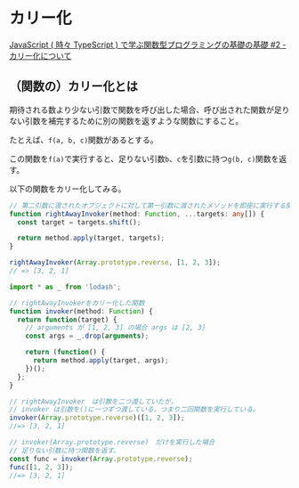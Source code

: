 # カリー化

[JavaScript ( 時々 TypeScript ) で学ぶ関数型プログラミングの基礎の基礎 #2 - カリー化について](https://tech.recruit-mp.co.jp/front-end/post-15885/)

## （関数の）カリー化とは

期待される数より少ない引数で関数を呼び出した場合、呼び出された関数が足りない引数を補完するために別の関数を返すような関数にすること。

たとえば、`f(a, b, c)`関数があるとする。

この関数を`f(a)`で実行すると、足りない引数`b`、`c`を引数に持つ`g(b, c)`関数を返す。

以下の関数をカリー化してみる。

```ts
// 第二引数に渡されたオブジェクトに対して第一引数に渡されたメソッドを即座に実行する関数
function rightAwayInvoker(method: Function, ...targets: any[]) {
  const target = targets.shift();

  return method.apply(target, targets);
}

rightAwayInvoker(Array.prototype.reverse, [1, 2, 3]);
// => [3, 2, 1]
```

```ts
import * as _ from 'lodash';

// rightAwayInvokerをカリー化した関数
function invoker(method: Function) {
  return function(target) {
    // arguments が [1, 2, 3] の場合 args は [2, 3]
    const args = _.drop(arguments);

    return (function() {
      return method.apply(target, args);
    })();
  };
}

// rightAwayInvoker　は引数を二つ渡していたが、
// invoker は引数を()に一つずつ渡している。つまり二回関数を実行している。
invoker(Array.prototype.reverse)([1, 2, 3]);
//=> [3, 2, 1]

// invoker(Array.prototype.reverse)　だけを実行した場合
// 足りない引数に持つ関数を返す。
const func = invoker(Array.prototype.reverse);
func([1, 2, 3]);
//=> [3, 2, 1]
```

